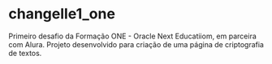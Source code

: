 # changelle1_one
Primeiro desafio da Formação ONE - Oracle Next Educatiiom, em parceira com Alura. Projeto desenvolvido para criação de uma página de criptografia de textos.
